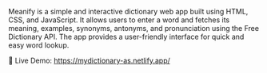 Meanify is a simple and interactive dictionary web app built using HTML, CSS, and JavaScript. It allows users to enter a word and fetches its meaning, examples, synonyms, antonyms, 
and pronunciation using the Free Dictionary API. The app provides a user-friendly interface for quick and easy word lookup.

🔗 Live Demo: https://mydictionary-as.netlify.app/
